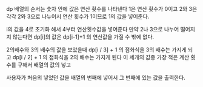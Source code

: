 dp 배열의 순서는 숫자 안에 값은 연산 횟수를 나타낸다
1은 연산 횟수가 0이고
2와 3은 각각 2와 3으로 나누어서 연산 횟수가 1이므로
1의 값을 넣어준다.

i의 값을 4로 초기화 해서 4부터 연산횟수값을 넣어준다
만약 2나 3으로 나누어 떨어지지 않는다면 dp[i]의 값은 dp[i-1]+1 의 연산값을
가질 수 밖에 없다.

2의배수와 3의 배수의 값을 보았을때
dp[i / 3] + 1 의 점화식을 3의 배수는 가지게 되고
dp[i / 2] + 1 의 점화식을 2의 배수는 가지게 된다
이 세개의 값중 가장 적은 계산 횟수를 구해서 배열의 값의 넣고

사용자가 처음의 넣었던 값을 배열의 번째에 넣어서
그 번째에 있는 값을 출력한다.